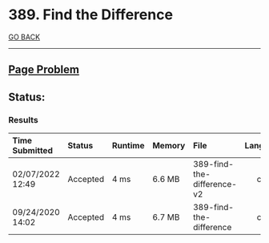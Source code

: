 # 389. Find the Difference

[GO BACK](../README.md)

___

## [Page Problem](https://leetcode.com/problems/find-all-anagrams-in-a-string/)

## Status:

### Results

| Time Submitted   | Status   | Runtime | Memory | File                       | Language |
| :--------------- | :------- | :------ | :----- | :------------------------- | :------: |
| 02/07/2022 12:49 | Accepted | 4 ms    | 6.6 MB | 389-find-the-difference-v2 |   cpp    |
| 09/24/2020 14:02 | Accepted | 4 ms    | 6.7 MB | 389-find-the-difference    |   cpp    |
